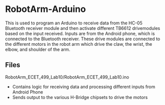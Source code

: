 # RobotArm-Arduino
This is used to program an Arduino to receive data from the HC-05 Bluetooth receiver module and then activate different TB6612 drivemodules based on the input received. Inputs are from the Android phone, which is connected to the Bluetooth receiver. These 
 drive modules are connected to the different motors in the robot arm which drive the claw, the wrist, the elbow, and shoulder 
 of the arm.  

## Files

RobotArm_ECET_499_Lab10/RobotArm_ECET_499_Lab10.ino
  - Contains logic for receiving data and processing different inputs from Android Phone
  - Sends output to the various H-Bridge chipsets to drive the motors 
